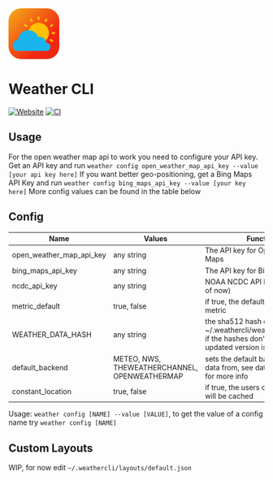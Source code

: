 <img src="./icon/icon.svg" alt="Logo" height="100" width="100">

# Weather CLI
[![Website](https://github.com/arihant2math/weathercli/actions/workflows/pages/pages-build-deployment/badge.svg)]([https://github.com/arihant2math/weathercli/actions/workflows/pages/pages-build-deployment](https://arihant2math.github.io/weathercli/index.html))
[![CI](https://github.com/arihant2math/weathercli/actions/workflows/build.yml/badge.svg)](https://github.com/arihant2math/weathercli/actions/workflows/build.yml)
## Usage
For the open weather map api to work you need to configure your API key.
Get an API key and run `weather config open_weather_map_api_key --value [your api key here]`
If you want better geo-positioning, get a Bing Maps API Key and run `weather config bing_maps_api_key --value [your key here]`
More config values can be found in the table below
## Config
| Name                     | Values                                        | Function                                                                                                       |
|--------------------------|-----------------------------------------------|----------------------------------------------------------------------------------------------------------------|
| open_weather_map_api_key | any string                                    | The API key for Open Weather Maps                                                                              |
| bing_maps_api_key        | any string                                    | The API key for Bing Maps                                                                                      |
| ncdc_api_key             | any string                                    | NOAA NCDC API KEY (unused as of now)                                                                           |
| metric_default           | true, false                                   | if true, the default units will be metric                                                                      |
| WEATHER_DATA_HASH        | any string                                    | the sha512 hash of ~/.weathercli/weather_codes.json if the hashes don't match an updated version is downloaded |
| default_backend          | METEO, NWS, THEWEATHERCHANNEL, OPENWEATHERMAP | sets the default backend to get data from, see datasources.md for more info                                    |
| constant_location        | true, false                                   | if true, the users current location will be cached                                                             |

Usage: `weather config [NAME] --value [VALUE]`, to get the value of a config name try `weather config [NAME]`
## Custom Layouts
WIP, for now edit `~/.weathercli/layouts/default.json`
